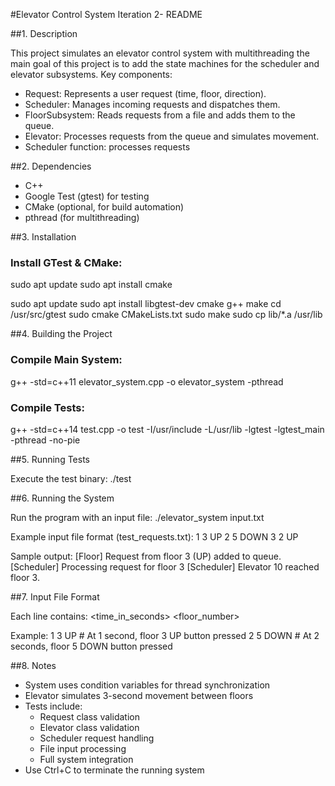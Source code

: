 
#Elevator Control System  Iteration 2- README


##1. Description

This project simulates an elevator control system with multithreading the main goal of this project is to add the state machines for the scheduler and elevator subsystems. Key components:
- Request: Represents a user request (time, floor, direction).
- Scheduler: Manages incoming requests and dispatches them.
- FloorSubsystem: Reads requests from a file and adds them to the queue.
- Elevator: Processes requests from the queue and simulates movement.
- Scheduler function: processes requests


##2. Dependencies

- C++ 
- Google Test (gtest) for testing
- CMake (optional, for build automation)
- pthread (for multithreading)


##3. Installation

### Install GTest & CMake:
sudo apt update
sudo apt install cmake

sudo apt update
sudo apt install libgtest-dev cmake g++ make
cd /usr/src/gtest
sudo cmake CMakeLists.txt
sudo make
sudo cp lib/*.a /usr/lib


##4. Building the Project

### Compile Main System:
g++ -std=c++11 elevator_system.cpp -o elevator_system -pthread

### Compile Tests:
g++ -std=c++14 test.cpp -o test -I/usr/include -L/usr/lib -lgtest -lgtest_main -pthread -no-pie


##5. Running Tests

Execute the test binary:
./test


##6. Running the System

Run the program with an input file:
./elevator_system input.txt

Example input file format (test_requests.txt):
1 3 UP
2 5 DOWN
3 2 UP

Sample output:
[Floor] Request from floor 3 (UP) added to queue.
[Scheduler]  Processing request for floor 3 
[Scheduler] Elevator 10 reached floor 3.


##7. Input File Format

Each line contains:
<time_in_seconds> <floor_number> <direction>

Example:
1 3 UP    # At 1 second, floor 3 UP button pressed
2 5 DOWN  # At 2 seconds, floor 5 DOWN button pressed


##8. Notes

- System uses condition variables for thread synchronization
- Elevator simulates 3-second movement between floors
- Tests include:
  * Request class validation
  * Elevator class validation
  * Scheduler request handling
  * File input processing
  * Full system integration
- Use Ctrl+C to terminate the running system
